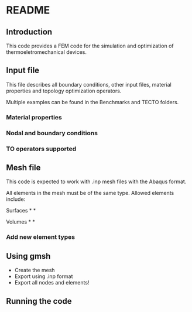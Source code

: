 # README

## Introduction

This code provides a FEM code for the simulation and optimization of thermoeletromechanical devices.



## Input file

This file describes all boundary conditions, other input files, material properties and topology optimization operators.

Multiple examples can be found in the Benchmarks and TECTO folders.

### Material properties

### Nodal and boundary conditions

### TO operators supported

## Mesh file
This code is expected to work with .inp mesh files with the Abaqus format.

All elements in the mesh must be of the same type. Allowed elements include:

Surfaces
* 
* 

Volumes
* 
*

### Add new element types

## Using gmsh

* Create the mesh
* Export using .inp format
* Export all nodes and elements!

## Running the code